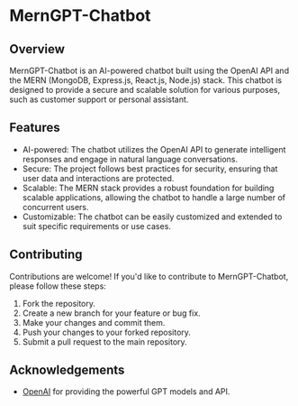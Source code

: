 # MernGPT-Chatbot

## Overview
MernGPT-Chatbot is an AI-powered chatbot built using the OpenAI API and the MERN (MongoDB, Express.js, React.js, Node.js) stack. This chatbot is designed to provide a secure and scalable solution for various purposes, such as customer support or personal assistant.

## Features
- AI-powered: The chatbot utilizes the OpenAI API to generate intelligent responses and engage in natural language conversations.
- Secure: The project follows best practices for security, ensuring that user data and interactions are protected.
- Scalable: The MERN stack provides a robust foundation for building scalable applications, allowing the chatbot to handle a large number of concurrent users.
- Customizable: The chatbot can be easily customized and extended to suit specific requirements or use cases.

## Contributing
Contributions are welcome! If you'd like to contribute to MernGPT-Chatbot, please follow these steps:
1. Fork the repository.
2. Create a new branch for your feature or bug fix.
3. Make your changes and commit them.
4. Push your changes to your forked repository.
5. Submit a pull request to the main repository.

## Acknowledgements
- [OpenAI](https://openai.com/) for providing the powerful GPT models and API.





